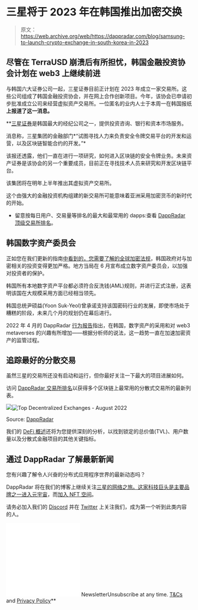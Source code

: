 # 三星将于 2023 年在韩国推出加密交换

> 原文：<https://web.archive.org/web/https://dappradar.com/blog/samsung-to-launch-crypto-exchange-in-south-korea-in-2023>

## 尽管在 TerraUSD 崩溃后有所担忧，韩国金融投资协会计划在 web3 上继续前进

与韩国六大证券公司一起，三星证券目前正计划在 2023 年成立一家交易所。这些公司组成了韩国金融投资协会，并在网上合作创新项目。今年，该协会已申请初步批准成立公司来经营虚拟资产交易所。一位匿名的业内人士于本周一在韩国报纸[](https://web.archive.org/web/20220925230617/https://www.newspim.com/news/view/20220822000384)****上报道了这一消息。****

 **[三星证券](https://web.archive.org/web/20220925230617/https://www.samsungsecurities.com/)是韩国最大的经纪公司之一，提供投资咨询、银行和资本市场服务。

消息称，三星集团的金融部门*“试图寻找人力来负责安全令牌交易平台的开发和运营，以及区块链智能合约的开发。”*

该报还透露，他们一直在进行一项研究，如何进入区块链的安全令牌业务。未来资产证券是该协会的另一个重要成员，目前正在寻找技术人员来研究和开发区块链平台。

该集团将在明年上半年推出其虚拟资产交易所。

这个由强大的金融投资机构组建的新交易所可能意味着亚洲采用加密货币的新时代的开始。

*   留意按每日用户、交易量等排名的最大和最常用的 dapps:查看 [DappRadar 顶级交易所排名](https://web.archive.org/web/20220925230617/https://dappradar.com/rankings/category/exchanges)。

## 韩国数字资产委员会

正如您在我们更新的指南[中看到的，您需要了解的全球加密法规](https://web.archive.org/web/20220925230617/https://dappradar.com/blog/guide-to-all-crypto-regulations-worldwide/#South-Korea)，韩国政府对与加密相关的投资变得更加严格。地方当局在 6 月宣布成立数字资产委员会，以加强对投资者的保护。

韩国所有本地数字资产平台都必须符合反洗钱(AML)规则，并进行正式注册，这表明该国在大规模采用方面已经相当领先。

韩国总统尹硕益(Yoon Suk-Yeol)曾承诺支持该国密码行业的发展，即使市场处于糟糕的阶段，未来几个月的规划仍在幕后进行。

2022 年 4 月的 DappRadar [行为报告](https://web.archive.org/web/20220925230617/https://dappradar.com/blog/behavior-report-macroeconomic-events-accelerate-crypto-adoption-and-regulations)指出，在韩国，数字资产的采用和对 web3 metaverses 的兴趣有所增加——根据分析师的说法，这一趋势一直在加速加密资产的监管过程。

## 追踪最好的分散交易

虽然三星的交易所还没有启动和运行，但你最好关注一下最大的项目进展如何。

访问 [DappRadar 交易所排名](https://web.archive.org/web/20220925230617/https://dappradar.com/rankings/category/exchanges)以获得多个区块链上最常用的分散式交易所的最新列表。

![](img/a8151624a1a058f90645903c29cbc797.png)![Top Decentralized Exchanges - August 2022](img/221c79587c23c687cc0c24f4b13c404a.png)

Source: [DappRadar](https://web.archive.org/web/20220925230617/https://dappradar.com/rankings/category/exchanges)

我们的 [DeFi 概述](https://web.archive.org/web/20220925230617/https://dappradar.com/defi)还将为您提供深刻的分析，以找到锁定的总价值(TVL)、用户数量以及分散式金融项目的其他关键指标。

## 通过 DappRadar 了解最新新闻

您有兴趣了解令人兴奋的分布式应用程序世界的最新动态吗？

DappRadar 将在我们的博客上继续关注[三星的网络之旅。这家科技巨头是主要品牌之一](https://web.archive.org/web/20220925230617/https://dappradar.com/blog/tag/samsung)[进入元宇宙](https://web.archive.org/web/20220925230617/https://dappradar.com/blog/10-major-brands-in-the-metaverse)，而[加入 NFT 空间](https://web.archive.org/web/20220925230617/https://dappradar.com/blog/10-big-brands-that-recently-joined-the-nft-space/#Samsung)。

请务必加入我们的 [Discord](https://web.archive.org/web/20220925230617/https://discord.com/invite/4ybbssrHkm) 并在 [Twitter](https://web.archive.org/web/20220925230617/https://twitter.com/DappRadar) 上关注我们，成为第一个听到此类内容的人。

![](img/6d5a4a2d609c56e1a5771717e54ba759.png) NewsletterUnsubscribe at any time. [T&Cs](https://web.archive.org/web/20220925230617/https://dappradar.com/terms) and [Privacy Policy](https://web.archive.org/web/20220925230617/https://dappradar.com/privacy-policy)**